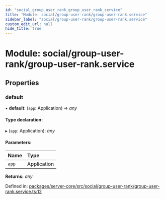 ```yaml
---
id: "social_group_user_rank_group_user_rank_service"
title: "Module: social/group-user-rank/group-user-rank.service"
sidebar_label: "social/group-user-rank/group-user-rank.service"
custom_edit_url: null
hide_title: true
---
```


# Module: social/group-user-rank/group-user-rank.service

## Properties

### default

• **default**: (`app`: Application) => *any*

#### Type declaration:

▸ (`app`: Application): *any*

#### Parameters:

Name | Type |
:------ | :------ |
`app` | Application |

**Returns:** *any*

Defined in: [packages/server-core/src/social/group-user-rank/group-user-rank.service.ts:12](https://github.com/xr3ngine/xr3ngine/blob/77d12cea0/packages/server-core/src/social/group-user-rank/group-user-rank.service.ts#L12)
